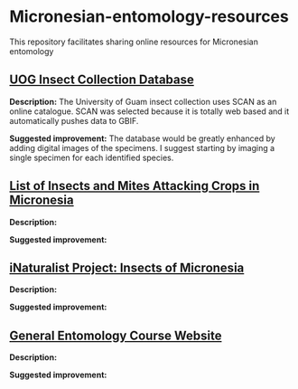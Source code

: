 # Micronesian-entomology-resources
This repository facilitates sharing online resources for Micronesian entomology

## [UOG Insect Collection Database](https://scan-bugs.org/portal/collections/misc/collprofiles.php?collid=180)

**Description:** The University of Guam insect collection uses SCAN as an online catalogue. SCAN was selected because it is totally web based and it automatically pushes data to GBIF.

**Suggested improvement:** The database would be greatly enhanced by adding digital images of the specimens. I suggest starting by imaging a single specimen for each identified species.

## [List of Insects and Mites Attacking Crops in Micronesia](https://aubreymoore.github.io/crop-pest-list/)

**Description:** 

**Suggested improvement:**

## [iNaturalist Project: Insects of Micronesia](https://www.inaturalist.org/projects/insects-of-micronesia)

**Description:** 

**Suggested improvement:**

## [General Entomology Course Website](https://aubreymoore.github.io/ALBI-345/)

**Description:** 

**Suggested improvement:**
